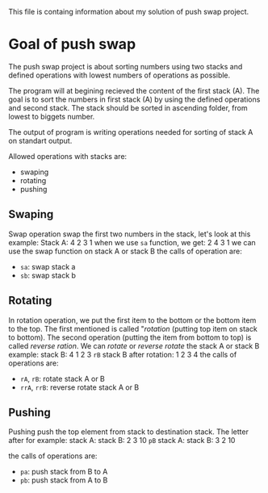 This file is containg information about my solution of push swap project. 

# Goal of push swap
The push swap project is about sorting numbers using two stacks and defined operations with lowest numbers of operations as possible.

The program will at begining recieved the content of the first stack (A). The goal is to sort the numbers in first stack (A) by using the defined operations and second stack. The stack should be sorted in ascending folder, from lowest to biggets number.

The output of program is writing operations needed for sorting of stack A on standart output.

Allowed operations with stacks are:
- swaping
- rotating
- pushing

## Swaping
Swap operation swap the first two numbers in the stack, let's look at this example:
Stack A:
	4
	2
	3
	1
when we use `sa` function, we get:
	2
	4
	3
	1
we can use the swap function on stack A or stack B
the calls of operation are:
- `sa`: swap stack a
- `sb`: swap stack b

## Rotating
In rotation operation, we put the first item to the bottom or the bottom item to the top. The first mentioned is called "*rotation* (putting top item on stack to bottom). The second operation (putting the item from bottom to top) is called *reverse ration*.
We can *rotate* or *reverse rotate* the stack A or stack B
example:
stack B:
	4
	1
	2
	3
`rB`
stack B after rotation:
	1
	2
	3
	4
the calls of operations are:
- `rA`, `rB`: rotate stack A or B
- `rrA`, `rrB`: reverse rotate stack A or B

## Pushing
Pushing push the top element from stack to destination stack.
The letter after 
for example:
stack A:	stack B:
	2
	3
	10
`pB`
stack A:	stack B:
	3	2
	10

the calls of operations are:
- `pa`: push stack from B to A
- `pb`: push stack from A to B




